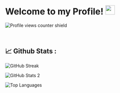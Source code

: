 
<!--
**AniqAqil** is a ✨ _special_ ✨ repository because its `README.md` (this file) appears on your GitHub profile.

- 🔭 I’m currently working as Fornt-End Intern at a Software Product Company using React.js 
-->

<h1><b>Welcome to my Profile! <img src="https://media.giphy.com/media/hvRJCLFzcasrR4ia7z/giphy.gif" width="30px"/> </b></h1>


![Profile views counter shield](https://komarev.com/ghpvc/?username=aniqaqill&style=plastic&color=brightgreen&label=Profile+Viewed:)

<br>

## 📈 __Github Stats :__

![GitHub Streak](http://github-readme-streak-stats.herokuapp.com?user=aniqaqill&theme=github-dark)

![GitHub Stats 2](https://github-readme-stats.vercel.app/api?username=aniqaqill&show_icons=true&theme=chartreuse-dark)

![Top Languages](https://github-readme-stats.vercel.app/api/top-langs/?username=aniqaqill&langs_count=10&layout=compact&hide=jupyter%20notebook)
